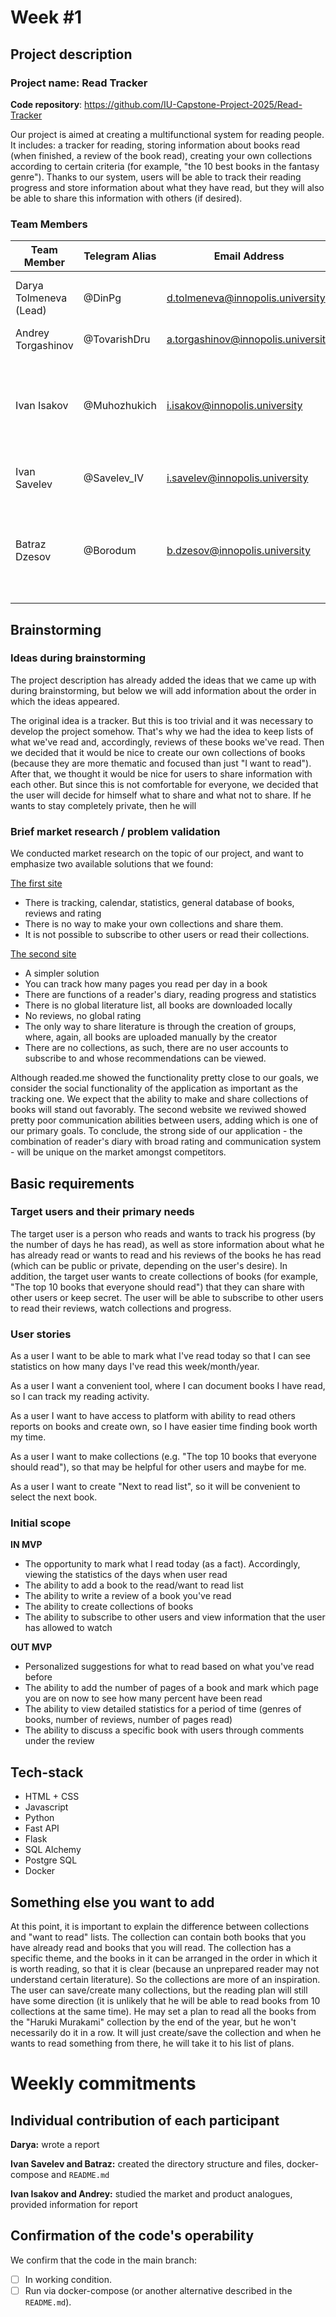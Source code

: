 # Week #1

## Project description

### Project name: Read Tracker

**Code repository**: https://github.com/IU-Capstone-Project-2025/Read-Tracker

Our project is aimed at creating a multifunctional system for reading people. 
It includes: a tracker for reading, 
storing information about books read (when finished, a review of the book read), 
creating your own collections according to certain criteria (for example, "the 10 best books in the fantasy genre"). 
Thanks to our system, users will be able to track their reading progress and store information about what they have read, but they will also be able to share this information with others (if desired).

### **Team Members**

| Team Member                             | Telegram Alias   | Email Address                      | Track                                       | Responsibilities                                                                                                      |
|-----------------------------------------|------------------|------------------------------------|---------------------------------------------|-----------------------------------------------------------------------------------------------------------------------|
| Darya Tolmeneva (Lead)                  | @DinPg           | d.tolmeneva@innopolis.university   | Fullstack                                   | Reports, tracker functionality and database design                                                                    | 
| Andrey Torgashinov                      | @TovarishDru     | a.torgashinov@innopolis.university | DevOps                                      | Docker, testing, CI/CD                                                                                                |
| Ivan Isakov                             | @Muhozhukich     | i.isakov@innopolis.university      | Backend                                     | Creating the functionality of collections and what you have read (the fact that you have read + a review of the book) |                           |
| Ivan Savelev                            | @Savelev_IV      | i.savelev@innopolis.university     | Frontend                                    | Creating the entire front-end of our service                                                                          |
| Batraz Dzesov                           | @Borodum         | b.dzesov@innopolis.university      | Backend                                     | Creating an opportunity to view information about other users, subscribe to users                                     |


## Brainstorming

### Ideas during brainstorming
The project description has already added the ideas that we came up with during brainstorming, but below we will add information about the order in which the ideas appeared.


The original idea is a tracker. But this is too trivial and it was necessary to develop the project somehow. 
That's why we had the idea to keep lists of what we've read and, accordingly, reviews of these books we've read. 
Then we decided that it would be nice to create our own collections of books (because they are more thematic and focused than just "I want to read"). 
After that, we thought it would be nice for users to share information with each other. 
But since this is not comfortable for everyone, we decided that the user will decide for himself what to share and what not to share. If he wants to stay completely private, then he will

### Brief market research / problem validation

We conducted market research on the topic of our project, and want to emphasize two available solutions that we found:

[The first site](https://readed.me/books)
 - There is tracking, calendar, statistics, general database of books, reviews and rating
 - There is no way to make your own collections and share them.
 - It is not possible to subscribe to other users or read their collections.

   
[The second site](https://rj-ten.vercel.app/)
 - A simpler solution
 - You can track how many pages you read per day in a book
 - There are functions of a reader's diary, reading progress and statistics
 - There is no global literature list, all books are downloaded locally
 - No reviews, no global rating
 - The only way to share literature is through the creation of groups, where, again, all books are uploaded manually by the creator
 - There are no collections, as such, there are no user accounts to subscribe to and whose recommendations can be viewed.

Although readed.me showed the functionality pretty close to our goals, we consider the social functionality of the application as
important as the tracking one. We expect that the ability to make and share collections of books will stand out favorably. The second
website we reviwed showed pretty poor communication abilities between users, adding which is one of our primary goals. To conclude, the
strong side of our application - the combination of reader's diary with broad rating and communication system - will be unique on the 
market amongst competitors.

## Basic requirements

### Target users and their primary needs

The target user is a person who reads and wants to track his progress (by the number of days he has read), 
as well as store information about what he has already read or wants to read and his reviews of the books 
he has read (which can be public or private, depending on the user's desire). In addition, the target user
wants to create collections of books (for example, "The top 10 books that everyone should read") that they 
can share with other users or keep secret. The user will be able to subscribe to other users to read their reviews, watch collections and progress.

### User stories
As a user I want to be able to mark what I've read today so that I can see statistics on how many days I've read this week/month/year.

As a user I want a convenient tool, where I can document books I have read, so I can track my reading activity.

As a user I want to have access to platform with ability to read others reports on books and create own, so I have easier time finding book worth my time.

As a user I want to make collections (e.g. "The top 10 books that everyone should read"), so that may be helpful for other users and maybe for me.

As a user I want to create "Next to read list", so it will be convenient to select the next book.

### Initial scope

**IN MVP**
- The opportunity to mark what I read today (as a fact). Accordingly, viewing the statistics of the days when user read
- The ability to add a book to the read/want to read list
- The ability to write a review of a book you've read
- The ability to create collections of books
- The ability to subscribe to other users and view information that the user has allowed to watch
  
**OUT MVP**
- Personalized suggestions for what to read based on what you've read before
- The ability to add the number of pages of a book and mark which page you are on now to see how many percent have been read
- The ability to view detailed statistics for a period of time (genres of books, number of reviews, number of pages read)
- The ability to discuss a specific book with users through comments under the review
  
## Tech-stack

- HTML + CSS
- Javascript
- Python
- Fast API
- Flask
- SQL Alchemy
- Postgre SQL
- Docker

## Something else you want to add 
At this point, it is important to explain the difference between collections and "want to read" lists. The collection can contain both books that you have already read and books that you will read. The collection has a specific theme, and the books in it can be arranged in the order in which it is worth reading, so that it is clear (because an unprepared reader may not understand certain literature). So the collections are more of an inspiration. The user can save/create many collections, but the reading plan will still have some direction (it is unlikely that he will be able to read books from 10 collections at the same time). He may set a plan to read all the books from the "Haruki Murakami" collection by the end of the year, but he won't necessarily do it in a row. It will just create/save the collection and when he wants to read something from there, he will take it to his list of plans.

# Weekly commitments

## Individual contribution of each participant
**Darya:** wrote a report


**Ivan Savelev and Batraz:** сreated the directory structure and files, docker-compose and `README.md`


**Ivan Isakov and Andrey:** studied the market and product analogues, provided information for report

## Confirmation of the code's operability

We confirm that the code in the main branch:
- [ ] In working condition.
- [ ] Run via docker-compose (or another alternative described in the `README.md`).
